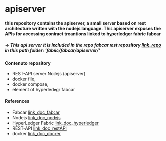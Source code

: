 # apiserver

#### this repository contains the apiserver, a small server based on rest architecture written with the nodejs language. This apiserver exposes the APIs for accessing contract treantions linked to hyperledger fabric fabcar

##### -> This api server it is included in the repo fabcar rest repository [link_repo](https://github.com/PierCloud/fabric) in this path folder: 'fabric/fabcar/apiserver/'

#### Contenuto repository
- REST-API server Nodejs (apiserver)
- docker file,
- docker compose,
- element of hyperledegr fabcar

#### References
- Fabcar [link_doc_fabcar](https://hyperledger-fabric.readthedocs.io/en/release-1.2/understand_fabcar_network.html)
- Nodejs [link_doc_nodejs](https://nodejs.org/api/)
- HyperLedger Fabric [link_doc_hyperledger](https://hyperledger-fabric.readthedocs.io/en/release-1.2/whatis.html)
- REST-API [link_doc_restAPI](https://www.redhat.com/it/topics/api/what-is-a-rest-api)
- docker [link_doc_docker](https://docs.docker.com/desktop/)
